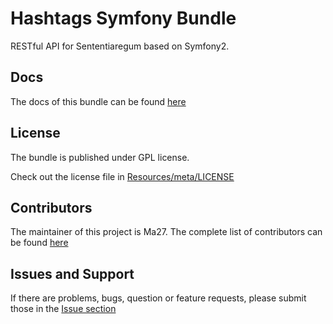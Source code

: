 Hashtags Symfony Bundle
=======================

RESTful API for Sententiaregum based on Symfony2.

Docs
----

The docs of this bundle can be found [here](https://github.com/Ma27/SenNetwork/blob/master/api/src/Sententiaregum/Bundle/FollowerBundle/Resources/doc/index.md)


License
-------

The bundle is published under GPL license.

Check out the license file in [Resources/meta/LICENSE](https://github.com/Ma27/SenNetwork/blob/master/api/src/Sententiaregum/Bundle/FollowerBundle/Resources/meta/LICENSE)


Contributors
------------

The maintainer of this project is Ma27.
The complete list of contributors can be found [here](https://github.com/Ma27/SenNetwork/graphs/contributors)


Issues and Support
------------------

If there are problems, bugs, question or feature requests, please submit those in the [Issue section](https://github.com/Ma27/SenNetwork/issues)
